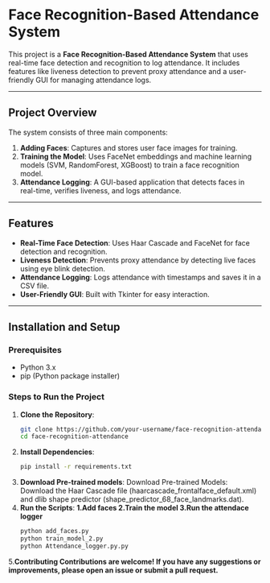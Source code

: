 # Face Recognition-Based Attendance System

This project is a **Face Recognition-Based Attendance System** that uses real-time face detection and recognition to log attendance. It includes features like liveness detection to prevent proxy attendance and a user-friendly GUI for managing attendance logs.

---

## **Project Overview**

The system consists of three main components:

1. **Adding Faces**: Captures and stores user face images for training.
2. **Training the Model**: Uses FaceNet embeddings and machine learning models (SVM, RandomForest, XGBoost) to train a face recognition model.
3. **Attendance Logging**: A GUI-based application that detects faces in real-time, verifies liveness, and logs attendance.

---

## **Features**

- **Real-Time Face Detection**: Uses Haar Cascade and FaceNet for face detection and recognition.
- **Liveness Detection**: Prevents proxy attendance by detecting live faces using eye blink detection.
- **Attendance Logging**: Logs attendance with timestamps and saves it in a CSV file.
- **User-Friendly GUI**: Built with Tkinter for easy interaction.

---

## **Installation and Setup**

### **Prerequisites**
- Python 3.x
- pip (Python package installer)

### **Steps to Run the Project**

1. **Clone the Repository**:
   ```bash
   git clone https://github.com/your-username/face-recognition-attendance.git
   cd face-recognition-attendance
2. **Install Dependencies**:
   ```bash
   pip install -r requirements.txt
3. **Download Pre-trained models**:
   Download Pre-trained Models:
   Download the Haar Cascade file (haarcascade_frontalface_default.xml)
   and dlib shape predictor (shape_predictor_68_face_landmarks.dat).
4. **Run the Scripts**:
   **1.Add faces 2.Train the model 3.Run the attendace logger**
   ```bash
   python add_faces.py
   python train_model_2.py
   python Attendance_logger.py.py
5.**Contributing
Contributions are welcome! If you have any suggestions or improvements, please open an issue or submit a pull request.**
